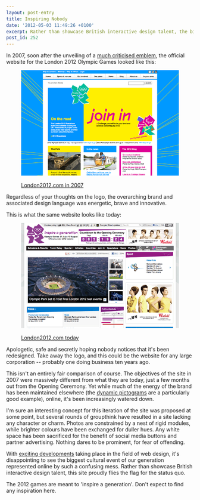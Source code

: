 ```yaml
---
layout: post-entry
title: Inspiring Nobody
date: '2012-05-03 11:49:26 +0100'
excerpt: Rather than showcase British interactive design talent, the biggest cultural event of our generation has been represented online by an uninspired mess that flies the flag for the status quo.
post_id: 252
---
```

In 2007, soon after the unveiling of a [much criticised emblem][1], the official website for the London 2012 Olympic Games looked like this:

<figure>
    <img src="/assets/images/2012/05/london2012_2007.png" alt="The London 2012 website in 2007"/>
    <figcaption>
        <p><a href="http://web.archive.org/web/20070910112153/http://london2012.com/">London2012.com in 2007</a></p>
    </figcaption>
</figure>

Regardless of your thoughts on the logo, the overarching brand and associated design language was energetic, brave and innovative.

This is what the same website looks like today:

<figure>
    <img src="/assets/images/2012/05/london2012_2012.png" alt="The London 2012 website in 2007"/>
    <figcaption>
        <p><a href="http://london2012.com/">London2012.com today</a></p>
    </figcaption>
</figure>

Apologetic, safe and secretly hoping nobody notices that it's been redesigned. Take away the logo, and this could be the website for any large corporation -- probably one doing business ten years ago.

This isn't an entirely fair comparison of course. The objectives of the site in 2007 were massively different from what they are today, just a few months out from the Opening Ceremony. Yet while much of the energy of the brand has been maintained elsewhere (the [dynamic pictograms][2] are a particularly good example), online, it's been increasingly watered down.

I'm sure an interesting concept for this iteration of the site was proposed at some point, but several rounds of groupthink have resulted in a site lacking any character or charm. Photos are constrained by a nest of rigid modules, while brighter colours have been exchanged for duller hues. Any white space has been sacrificed for the benefit of social media buttons and partner advertising. Nothing dares to be prominent, for fear of offending.

With [exciting developments][3] taking place in the field of web design, it's disappointing to see the biggest cultural event of our generation represented online by such a confusing mess. Rather than showcase British interactive design talent, this site proudly flies the flag for the status quo.

The 2012 games are meant to 'inspire a generation'. Don't expect to find any inspiration here.

[1]: /2007/06/2012_and_all_that/
[2]: http://creativereview.co.uk/cr-blog/2009/october/london-2012-pictograms
[3]: http://alistapart.com/articles/responsive-web-design/